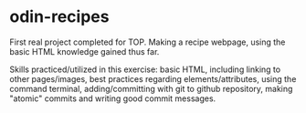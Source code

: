 # odin-recipes
First real project completed for TOP. Making a recipe webpage, using the basic HTML knowledge gained thus far.

Skills practiced/utilized in this exercise: basic HTML, including linking to other pages/images, best practices regarding elements/attributes, using the command terminal, adding/committing with git to github repository, making "atomic" commits and writing good commit messages.
